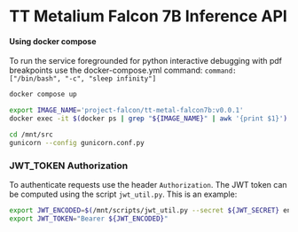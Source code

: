 # TT Metalium Falcon 7B Inference API

#### Using docker compose

To run the service foregrounded for python interactive debugging with pdf breakpoints use the docker-compose.yml command: `command: ["/bin/bash", "-c", "sleep infinity"]`

```bash
docker compose up

export IMAGE_NAME='project-falcon/tt-metal-falcon7b:v0.0.1'
docker exec -it $(docker ps | grep "${IMAGE_NAME}" | awk '{print $1}') bash

cd /mnt/src
gunicorn --config gunicorn.conf.py
```

### JWT_TOKEN Authorization

To authenticate requests use the header `Authorization`. The JWT token can be computed using the script `jwt_util.py`. This is an example:
```bash
export JWT_ENCODED=$(/mnt/scripts/jwt_util.py --secret ${JWT_SECRET} encode '{"team_id": "tenstorrent", "token_id":"debug-test"}')
export JWT_TOKEN="Bearer ${JWT_ENCODED}"
```